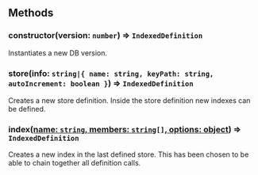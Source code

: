 ## Methods

### constructor(version: `number`) => `IndexedDefinition`
Instantiates a new DB version.

### store(info: `string|{ name: string, keyPath: string, autoIncrement: boolean }`) => `IndexedDefinition`
Creates a new store definition. Inside the store definition new indexes can be defined.

### index([name: `string`, members: `string[]`, options: object](https://developer.mozilla.org/en-US/docs/Web/API/IDBObjectStore/createIndex#Parameters)) => `IndexedDefinition`
Creates a new index in the last defined store. This has been chosen to be able to chain together all definition calls.